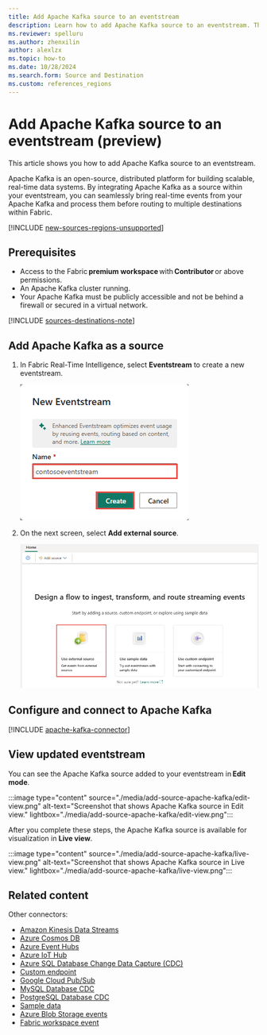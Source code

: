 ```yaml
---
title: Add Apache Kafka source to an eventstream
description: Learn how to add Apache Kafka source to an eventstream. This feature is currently in preview.
ms.reviewer: spelluru
ms.author: zhenxilin
author: alexlzx
ms.topic: how-to
ms.date: 10/28/2024
ms.search.form: Source and Destination
ms.custom: references_regions
---
```


# Add Apache Kafka source to an eventstream (preview)
This article shows you how to add Apache Kafka source to an eventstream. 

Apache Kafka is an open-source, distributed platform for building scalable, real-time data systems. By integrating Apache Kafka as a source within your eventstream, you can seamlessly bring real-time events from your Apache Kafka and process them before routing to multiple destinations within Fabric.



[!INCLUDE [new-sources-regions-unsupported](./includes/new-sources-regions-unsupported.md)]

## Prerequisites 

- Access to the Fabric **premium workspace** with **Contributor** or above permissions.
- An Apache Kafka cluster running. 
- Your Apache Kafka must be publicly accessible and not be behind a firewall or secured in a virtual network.  

[!INCLUDE [sources-destinations-note](./includes/sources-destinations-note.md)]


## Add Apache Kafka as a source 

1. In Fabric Real-Time Intelligence, select **Eventstream** to create a new eventstream.

   ![A screenshot of creating a new eventstream.](media/external-sources/new-eventstream.png)

2. On the next screen, select **Add external source**.

   ![A screenshot of selecting Add external source.](media/external-sources/add-external-source.png)

## Configure and connect to Apache Kafka

[!INCLUDE [apache-kafka-connector](./includes/apache-kafka-source-connector.md)]

## View updated eventstream
You can see the Apache Kafka source added to your eventstream in **Edit mode**.  

:::image type="content" source="./media/add-source-apache-kafka/edit-view.png" alt-text="Screenshot that shows Apache Kafka source in Edit view." lightbox="./media/add-source-apache-kafka/edit-view.png":::

After you complete these steps, the Apache Kafka source is available for visualization in **Live view**.

:::image type="content" source="./media/add-source-apache-kafka/live-view.png" alt-text="Screenshot that shows Apache Kafka source in Live view." lightbox="./media/add-source-apache-kafka/live-view.png":::


## Related content

Other connectors:

- [Amazon Kinesis Data Streams](add-source-amazon-kinesis-data-streams.md)
- [Azure Cosmos DB](add-source-azure-cosmos-db-change-data-capture.md)
- [Azure Event Hubs](add-source-azure-event-hubs.md)
- [Azure IoT Hub](add-source-azure-iot-hub.md)
- [Azure SQL Database Change Data Capture (CDC)](add-source-azure-sql-database-change-data-capture.md)
- [Custom endpoint](add-source-custom-app.md)
- [Google Cloud Pub/Sub](add-source-google-cloud-pub-sub.md) 
- [MySQL Database CDC](add-source-mysql-database-change-data-capture.md)
- [PostgreSQL Database CDC](add-source-postgresql-database-change-data-capture.md)
- [Sample data](add-source-sample-data.md)
- [Azure Blob Storage events](add-source-azure-blob-storage.md)
- [Fabric workspace event](add-source-fabric-workspace.md)

